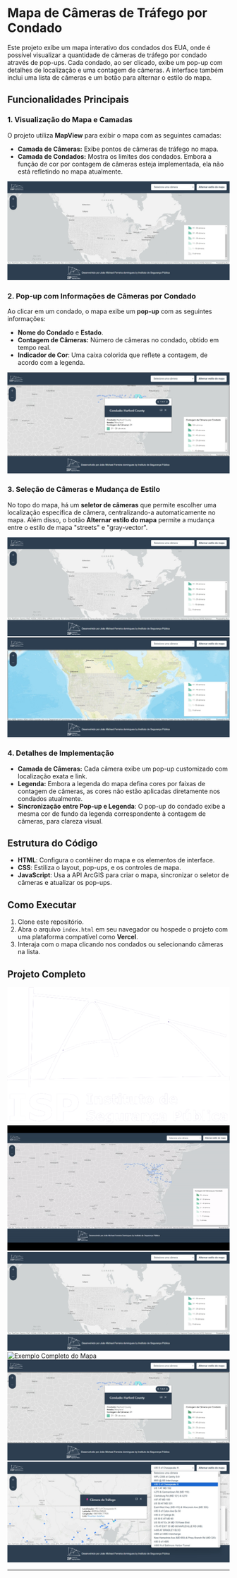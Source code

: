﻿# Mapa de Câmeras de Tráfego por Condado

Este projeto exibe um mapa interativo dos condados dos EUA, onde é possível visualizar a quantidade de câmeras de tráfego por condado através de pop-ups. Cada condado, ao ser clicado, exibe um pop-up com detalhes de localização e uma contagem de câmeras. A interface também inclui uma lista de câmeras e um botão para alternar o estilo do mapa.

## Funcionalidades Principais

### 1. Visualização do Mapa e Camadas

O projeto utiliza **MapView** para exibir o mapa com as seguintes camadas:
- **Camada de Câmeras:** Exibe pontos de câmeras de tráfego no mapa.
- **Camada de Condados:** Mostra os limites dos condados. Embora a função de cor por contagem de câmeras esteja implementada, ela não está refletindo no mapa atualmente.

![Exemplo de Mapa e Camadas](/img/mapa%201.jpeg)

### 2. Pop-up com Informações de Câmeras por Condado

Ao clicar em um condado, o mapa exibe um **pop-up** com as seguintes informações:
- **Nome do Condado** e **Estado**.
- **Contagem de Câmeras:** Número de câmeras no condado, obtido em tempo real.
- **Indicador de Cor**: Uma caixa colorida que reflete a contagem, de acordo com a legenda.

![Pop-up com Informações do Condado](/img/Pop%20up%20com%20legenda.jpeg)

### 3. Seleção de Câmeras e Mudança de Estilo

No topo do mapa, há um **seletor de câmeras** que permite escolher uma localização específica de câmera, centralizando-a automaticamente no mapa. Além disso, o botão **Alternar estilo do mapa** permite a mudança entre o estilo de mapa "streets" e "gray-vector".

![Seletor de Câmeras e Botão de Estilo](img/mapa%201.jpeg)
![Seletor de Câmeras e Botão de Estilo](img/Alteração%20de%20mapa.jpeg)

### 4. Detalhes de Implementação

- **Camada de Câmeras:** Cada câmera exibe um pop-up customizado com localização exata e link.
- **Legenda:** Embora a legenda do mapa defina cores por faixas de contagem de câmeras, as cores não estão aplicadas diretamente nos condados atualmente.
- **Sincronização entre Pop-up e Legenda**: O pop-up do condado exibe a mesma cor de fundo da legenda correspondente à contagem de câmeras, para clareza visual.

## Estrutura do Código

- **HTML**: Configura o contêiner do mapa e os elementos de interface.
- **CSS**: Estiliza o layout, pop-ups, e os controles de mapa.
- **JavaScript**: Usa a API ArcGIS para criar o mapa, sincronizar o seletor de câmeras e atualizar os pop-ups.

## Como Executar

1. Clone este repositório.
2. Abra o arquivo `index.html` em seu navegador ou hospede o projeto com uma plataforma compatível como **Vercel**.
3. Interaja com o mapa clicando nos condados ou selecionando câmeras na lista.

## Projeto Completo

![Exemplo Completo do Mapa](img/logo.png)
![Exemplo Completo do Mapa](img/MapadeCmerasporCondadoGif.gif)
![Exemplo Completo do Mapa](img/mapa%201.jpeg)
![Exemplo Completo do Mapa](img/Pop%20up%20com%20as%20informaçoes%20%20condado.jpeg)
![Exemplo Completo do Mapa](img/Pop%20up%20com%20legenda.jpeg)
![Exemplo Completo do Mapa](img/Select%20options%20-%20Copia.jpeg)



---

